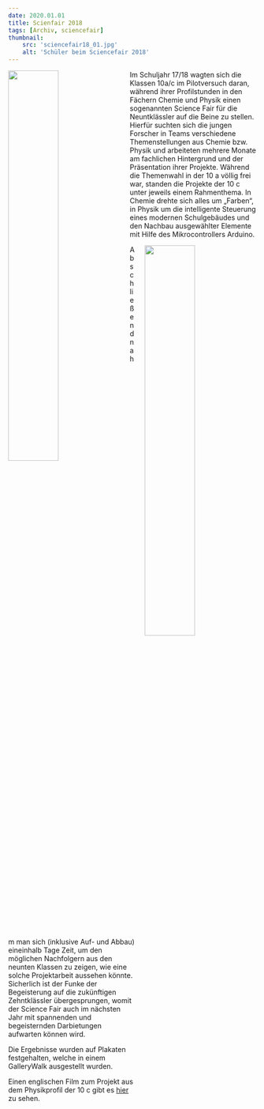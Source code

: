 ```yaml
---
date: 2020.01.01
title: Scienfair 2018
tags: [Archiv, sciencefair]
thumbnail: 
    src: 'sciencefair18_01.jpg'
    alt: 'Schüler beim Sciencefair 2018' 
---
```


<img src = "/images/sciencefair18_02.jpg" style ="float:left;width: 45%;margin-right:20px">

Im Schuljahr 17/18 wagten sich die Klassen 10a/c im Pilotversuch daran, während ihrer Profilstunden in den Fächern Chemie und Physik einen sogenannten Science Fair für die Neuntklässler auf die Beine zu stellen. Hierfür suchten sich die jungen Forscher in Teams verschiedene Themenstellungen aus Chemie bzw. Physik und arbeiteten mehrere Monate am fachlichen Hintergrund und der Präsentation ihrer Projekte. Während die Themenwahl in der 10 a völlig frei war, standen die Projekte der 10 c unter jeweils einem Rahmenthema. In Chemie drehte sich alles um „Farben“, in Physik um die intelligente Steuerung eines modernen Schulgebäudes und den Nachbau ausgewählter Elemente mit Hilfe des Mikrocontrollers Arduino.

<img src = "/images/sciencefair18_03.jpg" style ="float:right;width: 45%;margin-left:20px">

Abschließend nahm man sich (inklusive Auf- und Abbau) eineinhalb Tage Zeit, um den möglichen Nachfolgern aus den neunten Klassen zu zeigen, wie eine solche Projektarbeit aussehen könnte. Sicherlich ist der Funke der Begeisterung auf die zukünftigen Zehntklässler übergesprungen, womit der Science Fair auch im nächsten Jahr mit spannenden und begeisternden Darbietungen aufwarten können wird.

Die Ergebnisse wurden auf Plakaten festgehalten, welche in einem GalleryWalk ausgestellt wurden.

Einen englischen Film zum Projekt aus dem Physikprofil der 10 c gibt es <a href="https://youtu.be/RQqPKP3cwWM">hier</a> zu sehen.